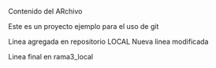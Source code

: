 Contenido del ARchivo

Este es un proyecto ejemplo para el uso de git 

Linea agregada en repositorio LOCAL
Nueva linea modificada

Linea final en rama3_local
